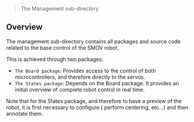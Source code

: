 > The Management sub-directory

## Overview

The management sub-directory contains all packages and source code related to the base control of the SMOV robot.

This is achieved through two packages:

* `The Board package`: Provides access to the control of both microcontrollers, and therefore directly to the servos.
* `The States package`: Depends on the Board package. It provides an initial overview of complete robot control in real
  time.

Note that for the States package, and therefore to have a preview of the robot, it is first necessary to configure (
perform centering, etc...) and then annotate them. 

